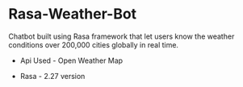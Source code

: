 # Rasa-Weather-Bot
Chatbot built using Rasa framework that let users know the weather conditions over 200,000 cities globally in real time.
* Api Used - Open Weather Map 
+ Rasa - 2.27 version

